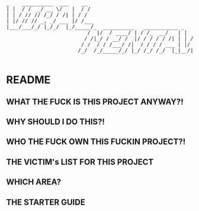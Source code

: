 <pre>
_    __________  ___    __                                                  
| |  / /  _/ __ \/   |  / /                                                  
| | / // // /_/ / /| | / /                                                   
| |/ // // _, _/ ___ |/ /___                                                 
|___/___/_/ |_/_/  |_/_____/_  __________   ___________ _       _____    ____
                          /  |/  / ____/ | / /_  __/   | |     / /   |  /  _/
                         / /|_/ / __/ /  |/ / / / / /| | | /| / / /| |  / /  
                        / /  / / /___/ /|  / / / / ___ | |/ |/ / ___ |_/ /   
                       /_/  /_/_____/_/ |_/ /_/ /_/  |_|__/|__/_/  |_/___/   
                                                                             </pre>
                                                                             
# README

## WHAT THE FUCK IS THIS PROJECT ANYWAY?!

## WHY SHOULD I DO THIS?!

## WHO THE FUCK OWN THIS FUCKIN PROJECT?!

## THE VICTIM's LIST FOR THIS PROJECT

## WHICH AREA?

## THE STARTER GUIDE